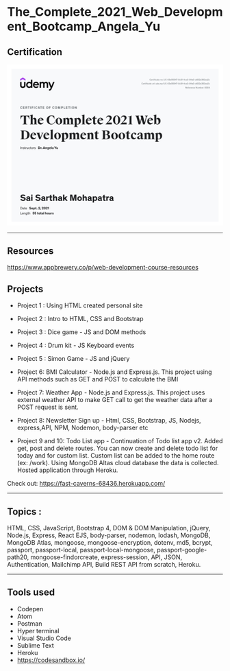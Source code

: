 # The_Complete_2021_Web_Development_Bootcamp_Angela_Yu
## Certification

![Alt text](Web_Development_Certificate.jpg?raw=true "certificate")

-----------------------------------------------------------------------------------------------------------------------------------------------------------------

## Resources

https://www.appbrewery.co/p/web-development-course-resources

## Projects

- Project 1 : Using HTML created personal site 

- Project 2 :  Intro to HTML, CSS and Bootstrap 

- Project 3 : Dice game - JS and DOM methods 

- Project 4 : Drum kit - JS Keyboard events

- Project 5 : Simon Game - JS and jQuery 

- Project 6: BMI Calculator - Node.js and Express.js. This project using API methods such as GET and POST to calculate the BMI

- Project 7: Weather App - Node.js and Express.js. This project uses external weather API to make GET call to get the weather data after a POST request is sent.

- Project 8: Newsletter Sign up - Html, CSS, Bootstrap, JS, Nodejs, express,API, NPM, Nodemon, body-parser etc 

- Project 9 and 10: Todo List app - Continuation of Todo list app v2. Added get, post and delete routes. You can now create and delete todo list for today and for custom list. Custom list can be added to the home route (ex: /work). Using MongoDB Altas cloud database the data is collected. Hosted application through Heroku.

Check out: https://fast-caverns-68436.herokuapp.com/

-----------------------------------------------------------------------------------------------------------------------------------------------------------------

## Topics :
HTML, CSS, JavaScript, Bootstrap 4, DOM & DOM Manipulation, jQuery, Node.js, Express, React EJS, body-parser, nodemon, lodash, MongoDB, MongoDB Atlas, 
mongoose, mongoose-encryption,  dotenv, md5, bcrypt, passport, passport-local, passport-local-mongoose, passport-google-path20, mongoose-findorcreate, express-session, API, JSON, Authentication, Mailchimp API, Build REST API from scratch, Heroku.

-----------------------------------------------------------------------------------------------------------------------------------------------------------------

## Tools used
  * Codepen
  * Atom
  * Postman
  * Hyper terminal
  * Visual Studio Code
  * Sublime Text
  * Heroku
  * https://codesandbox.io/
